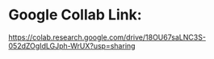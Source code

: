 # Google Collab Link:
https://colab.research.google.com/drive/18OU67saLNC3S-052dZOgIdLGJph-WrUX?usp=sharing
